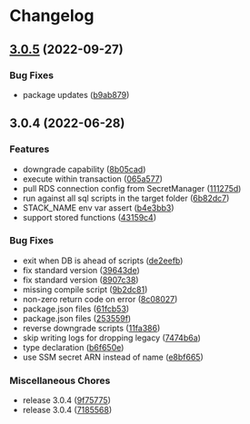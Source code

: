 # Changelog

## [3.0.5](https://github.com/milltechfx/rds-migrate/compare/v3.0.4...v3.0.5) (2022-09-27)


### Bug Fixes

* package updates ([b9ab879](https://github.com/milltechfx/rds-migrate/commit/b9ab879660976669aa3ceadd9e438ca38230ff98))

## 3.0.4 (2022-06-28)


### Features

* downgrade capability ([8b05cad](https://github.com/milltechfx/rds-migrate/commit/8b05cad61be9f393b75b1e40509e807af240af0d))
* execute within transaction ([065a577](https://github.com/milltechfx/rds-migrate/commit/065a577672510ab1ff144c45dcb67f4d7afbe5a3))
* pull RDS connection config from SecretManager ([111275d](https://github.com/milltechfx/rds-migrate/commit/111275d0b81375a36a29065ef5b74e47813d43ca))
* run against all sql scripts in the target folder ([6b82dc7](https://github.com/milltechfx/rds-migrate/commit/6b82dc72d1f6057067e7ea98ac80c5d6a438a336))
* STACK_NAME env var assert ([b4e3bb3](https://github.com/milltechfx/rds-migrate/commit/b4e3bb37c7914d82cd70957222a6f760ba7eccad))
* support stored functions ([43159c4](https://github.com/milltechfx/rds-migrate/commit/43159c4f8a0cc48ff2f7797c6ebca9d959b16050))


### Bug Fixes

* exit when DB is ahead of scripts ([de2eefb](https://github.com/milltechfx/rds-migrate/commit/de2eefb28fb7bf2e1b07da1d7852ffbe22d45a45))
* fix standard version ([39643de](https://github.com/milltechfx/rds-migrate/commit/39643dedfe6ef64542bd9f0bfc7dcb7923aa5fbc))
* fix standard version ([8907c38](https://github.com/milltechfx/rds-migrate/commit/8907c383b06765da989bf68ffe965231f1de65d3))
* missing compile script ([9b2dc81](https://github.com/milltechfx/rds-migrate/commit/9b2dc81428d32eae61e9c572938c6366e2d609f3))
* non-zero return code on error ([8c08027](https://github.com/milltechfx/rds-migrate/commit/8c08027db125d06c27cbb88d2bba33b41b5acb75))
* package.json files ([61fcb53](https://github.com/milltechfx/rds-migrate/commit/61fcb5317b0115e6efc8bf863fcaeb1e40430b90))
* package.json files ([253559f](https://github.com/milltechfx/rds-migrate/commit/253559f90ddaf41f6785fe7240f9ad8b863e7c52))
* reverse downgrade scripts ([11fa386](https://github.com/milltechfx/rds-migrate/commit/11fa386162af0973bec8c5fd100b998cb8add49f))
* skip writing logs for dropping legacy ([7474b6a](https://github.com/milltechfx/rds-migrate/commit/7474b6ad8dca086f65515fa6460afc0355324fcb))
* type declaration ([b6f650e](https://github.com/milltechfx/rds-migrate/commit/b6f650e86038be6302e1edbf6a34985e2c52489c))
* use SSM secret ARN instead of name ([e8bf665](https://github.com/milltechfx/rds-migrate/commit/e8bf665239572e5f5508474b724cdc319c862a06))


### Miscellaneous Chores

* release 3.0.4 ([9f75775](https://github.com/milltechfx/rds-migrate/commit/9f75775758ec3b7e101dc22083a3145367db2740))
* release 3.0.4 ([7185568](https://github.com/milltechfx/rds-migrate/commit/7185568276c1defcef98af4e7baf9902b4e1d900))

